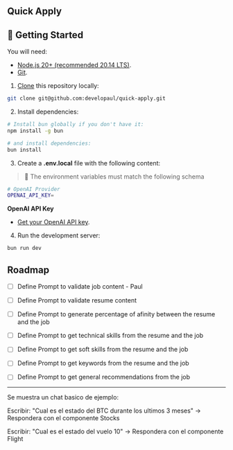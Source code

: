## Quick Apply

## 🚀 Getting Started

You will need:

- [Node.js 20+ (recommended 20.14 LTS)](https://nodejs.org/en/).
- [Git](https://git-scm.com/).

1. [Clone](https://github.com/developaul/quick-apply.git) this repository locally:

```bash
git clone git@github.com:developaul/quick-apply.git
```

2. Install dependencies:

```bash
# Install bun globally if you don't have it:
npm install -g bun

# and install dependencies:
bun install
```

3. Create a **.env.local** file with the following content:

> 🚧 The environment variables must match the following schema

```bash
# OpenAI Provider
OPENAI_API_KEY=
```

**OpenAI API Key**

- [Get your OpenAI API key](https://platform.openai.com/account/api-keys).

4. Run the development server:

```bash
bun run dev
```

## Roadmap

- [ ] Define Prompt to validate job content - Paul
- [ ] Define Prompt to validate resume content
- [ ] Define Prompt to generate percentage of afinity between the resume and the job
- [ ] Define Prompt to get technical skills from the resume and the job
- [ ] Define Prompt to get soft skills from the resume and the job
- [ ] Define Prompt to get keywords from the resume and the job
- [ ] Define Prompt to get general recommendations from the job


---

Se muestra un chat basico de ejemplo:

Escribir: "Cual es el estado del BTC durante los ultimos 3 meses"
-> Respondera con el componente Stocks

Escribir: "Cual es el estado del vuelo 10"
-> Respondera con el componente Flight
